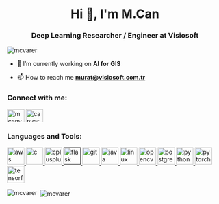 <h1 align="center">Hi 👋, I'm M.Can</h1>
<h3 align="center">Deep Learning Researcher / Engineer at Visiosoft</h3>

<p align="left"> <img src="https://komarev.com/ghpvc/?username=mcvarer" alt="mcvarer" /> </p>

- 🔭 I’m currently working on **AI for GIS**

- 📫 How to reach me **murat@visiosoft.com.tr**

<p align="left">
<h3 align="left">Connect with me:</h3>
<a href="https://linkedin.com/in/mcanv" target="blank"><img align="center" src="https://cdn.jsdelivr.net/npm/simple-icons@3.0.1/icons/linkedin.svg" alt="mcanv" height="30" width="40" /></a>
<a href="https://kaggle.com/canvarer" target="blank"><img align="center" src="https://cdn.jsdelivr.net/npm/simple-icons@3.0.1/icons/kaggle.svg" alt="canvarer" height="30" width="40" /></a>
</p>

<h3 align="left">Languages and Tools:</h3>
<p align="left"> <a href="https://aws.amazon.com" target="_blank"> <img src="https://devicons.github.io/devicon/devicon.git/icons/amazonwebservices/amazonwebservices-original-wordmark.svg" alt="aws" width="40" height="40"/> </a> <a href="https://www.cprogramming.com/" target="_blank"> <img src="https://devicons.github.io/devicon/devicon.git/icons/c/c-original.svg" alt="c" width="40" height="40"/> </a> <a href="https://www.w3schools.com/cpp/" target="_blank"> <img src="https://devicons.github.io/devicon/devicon.git/icons/cplusplus/cplusplus-original.svg" alt="cplusplus" width="40" height="40"/> </a> <a href="" target="_blank"> <img src="https://www.vectorlogo.zone/logos/pocoo_flask/pocoo_flask-icon.svg" alt="flask" width="40" height="40"/> </a> <a href="https://git-scm.com/" target="_blank"> <img src="https://www.vectorlogo.zone/logos/git-scm/git-scm-icon.svg" alt="git" width="40" height="40"/> </a> <a href="https://www.java.com" target="_blank"> <img src="https://devicons.github.io/devicon/devicon.git/icons/java/java-original-wordmark.svg" alt="java" width="40" height="40"/> </a> <a href="https://www.linux.org/" target="_blank"> <img src="https://devicons.github.io/devicon/devicon.git/icons/linux/linux-original.svg" alt="linux" width="40" height="40"/> </a> <a href="https://opencv.org/" target="_blank"> <img src="https://www.vectorlogo.zone/logos/opencv/opencv-icon.svg" alt="opencv" width="40" height="40"/> </a> <a href="https://www.postgresql.org" target="_blank"> <img src="https://devicons.github.io/devicon/devicon.git/icons/postgresql/postgresql-original-wordmark.svg" alt="postgresql" width="40" height="40"/> </a> <a href="https://www.python.org" target="_blank"> <img src="https://devicons.github.io/devicon/devicon.git/icons/python/python-original.svg" alt="python" width="40" height="40"/> </a> <a href="https://pytorch.org/" target="_blank"> <img src="https://www.vectorlogo.zone/logos/pytorch/pytorch-icon.svg" alt="pytorch" width="40" height="40"/> </a> <a href="https://www.tensorflow.org" target="_blank"> <img src="https://www.vectorlogo.zone/logos/tensorflow/tensorflow-icon.svg" alt="tensorflow" width="40" height="40"/> </a> </p>

<p><img align="left" src="https://github-readme-stats.vercel.app/api/top-langs/?username=mcvarer&layout=compact" alt="mcvarer" /></p>

<p>&nbsp;<img align="center" src="https://github-readme-stats.vercel.app/api?username=mcvarer&show_icons=true" alt="mcvarer" /></p>
